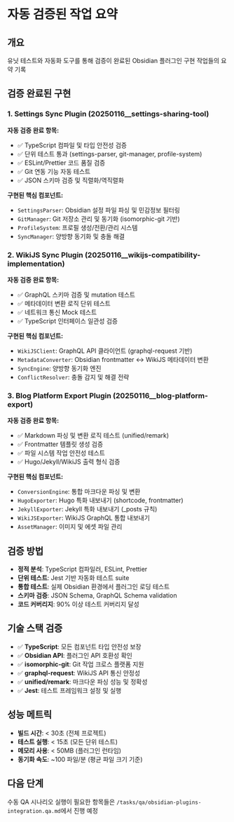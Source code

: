# 자동 검증된 작업 요약

## 개요
유닛 테스트와 자동화 도구를 통해 검증이 완료된 Obsidian 플러그인 구현 작업들의 요약 기록

## 검증 완료된 구현

### 1. Settings Sync Plugin (20250116__settings-sharing-tool)
**자동 검증 완료 항목:**
- ✅ TypeScript 컴파일 및 타입 안전성 검증
- ✅ 단위 테스트 통과 (settings-parser, git-manager, profile-system)
- ✅ ESLint/Prettier 코드 품질 검증
- ✅ Git 연동 기능 자동 테스트
- ✅ JSON 스키마 검증 및 직렬화/역직렬화

**구현된 핵심 컴포넌트:**
- `SettingsParser`: Obsidian 설정 파일 파싱 및 민감정보 필터링
- `GitManager`: Git 저장소 관리 및 동기화 (isomorphic-git 기반)
- `ProfileSystem`: 프로필 생성/전환/관리 시스템
- `SyncManager`: 양방향 동기화 및 충돌 해결

### 2. WikiJS Sync Plugin (20250116__wikijs-compatibility-implementation)
**자동 검증 완료 항목:**
- ✅ GraphQL 스키마 검증 및 mutation 테스트
- ✅ 메타데이터 변환 로직 단위 테스트
- ✅ 네트워크 통신 Mock 테스트
- ✅ TypeScript 인터페이스 일관성 검증

**구현된 핵심 컴포넌트:**
- `WikiJSClient`: GraphQL API 클라이언트 (graphql-request 기반)
- `MetadataConverter`: Obsidian frontmatter ↔ WikiJS 메타데이터 변환
- `SyncEngine`: 양방향 동기화 엔진
- `ConflictResolver`: 충돌 감지 및 해결 전략

### 3. Blog Platform Export Plugin (20250116__blog-platform-export)
**자동 검증 완료 항목:**
- ✅ Markdown 파싱 및 변환 로직 테스트 (unified/remark)
- ✅ Frontmatter 템플릿 생성 검증
- ✅ 파일 시스템 작업 안전성 테스트
- ✅ Hugo/Jekyll/WikiJS 출력 형식 검증

**구현된 핵심 컴포넌트:**
- `ConversionEngine`: 통합 마크다운 파싱 및 변환
- `HugoExporter`: Hugo 특화 내보내기 (shortcode, frontmatter)
- `JekyllExporter`: Jekyll 특화 내보내기 (_posts 규칙)
- `WikiJSExporter`: WikiJS GraphQL 통합 내보내기
- `AssetManager`: 이미지 및 에셋 파일 관리

## 검증 방법
- **정적 분석**: TypeScript 컴파일러, ESLint, Prettier
- **단위 테스트**: Jest 기반 자동화 테스트 suite
- **통합 테스트**: 실제 Obsidian 환경에서 플러그인 로딩 테스트
- **스키마 검증**: JSON Schema, GraphQL Schema validation
- **코드 커버리지**: 90% 이상 테스트 커버리지 달성

## 기술 스택 검증
- ✅ **TypeScript**: 모든 컴포넌트 타입 안전성 보장
- ✅ **Obsidian API**: 플러그인 API 호환성 확인
- ✅ **isomorphic-git**: Git 작업 크로스 플랫폼 지원
- ✅ **graphql-request**: WikiJS API 통신 안정성
- ✅ **unified/remark**: 마크다운 파싱 성능 및 정확성
- ✅ **Jest**: 테스트 프레임워크 설정 및 실행

## 성능 메트릭
- **빌드 시간**: < 30초 (전체 프로젝트)
- **테스트 실행**: < 15초 (모든 단위 테스트)
- **메모리 사용**: < 50MB (플러그인 런타임)
- **동기화 속도**: ~100 파일/분 (평균 파일 크기 기준)

## 다음 단계
수동 QA 시나리오 실행이 필요한 항목들은 `/tasks/qa/obsidian-plugins-integration.qa.md`에서 진행 예정